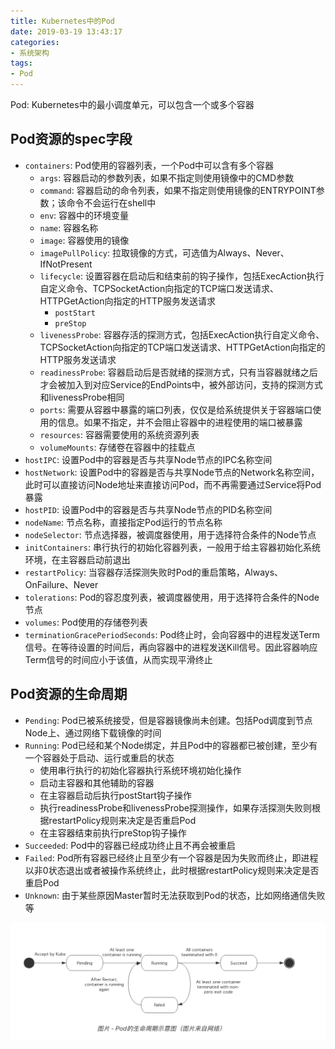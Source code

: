 ```yaml
---
title: Kubernetes中的Pod
date: 2019-03-19 13:43:17
categories: 
- 系统架构
tags: 
- Pod
---
```


Pod: Kubernetes中的最小调度单元，可以包含一个或多个容器

## Pod资源的spec字段

- `containers`: Pod使用的容器列表，一个Pod中可以含有多个容器
  - `args`: 容器启动的参数列表，如果不指定则使用镜像中的CMD参数
  - `command`: 容器启动的命令列表，如果不指定则使用镜像的ENTRYPOINT参数；该命令不会运行在shell中
  - `env`: 容器中的环境变量
  - `name`: 容器名称
  - `image`: 容器使用的镜像
  - `imagePullPolicy`: 拉取镜像的方式，可选值为Always、Never、IfNotPresent
  - `lifecycle`: 设置容器在启动后和结束前的钩子操作，包括ExecAction执行自定义命令、TCPSocketAction向指定的TCP端口发送请求、HTTPGetAction向指定的HTTP服务发送请求
    - `postStart`
    - `preStop`
  - `livenessProbe`: 容器存活的探测方式，包括ExecAction执行自定义命令、TCPSocketAction向指定的TCP端口发送请求、HTTPGetAction向指定的HTTP服务发送请求
  - `readinessProbe`: 容器启动后是否就绪的探测方式，只有当容器就绪之后才会被加入到对应Service的EndPoints中，被外部访问，支持的探测方式和livenessProbe相同
  - `ports`: 需要从容器中暴露的端口列表，仅仅是给系统提供关于容器端口使用的信息。如果不指定，并不会阻止容器中的进程使用的端口被暴露
  - `resources`: 容器需要使用的系统资源列表
  - `volumeMounts`: 存储卷在容器中的挂载点
- `hostIPC`: 设置Pod中的容器是否与共享Node节点的IPC名称空间
- `hostNetwork`: 设置Pod中的容器是否与共享Node节点的Network名称空间，此时可以直接访问Node地址来直接访问Pod，而不再需要通过Service将Pod暴露
- `hostPID`: 设置Pod中的容器是否与共享Node节点的PID名称空间
- `nodeName`: 节点名称，直接指定Pod运行的节点名称
- `nodeSelector`: 节点选择器，被调度器使用，用于选择符合条件的Node节点
- `initContainers`: 串行执行的初始化容器列表，一般用于给主容器初始化系统环境，在主容器启动前退出
- `restartPolicy`: 当容器存活探测失败时Pod的重启策略，Always、OnFailure、Never
- `tolerations`: Pod的容忍度列表，被调度器使用，用于选择符合条件的Node节点
- `volumes`: Pod使用的存储卷列表
- `terminationGracePeriodSeconds`: Pod终止时，会向容器中的进程发送Term信号。在等待设置的时间后，再向容器中的进程发送Kill信号。因此容器响应Term信号的时间应小于该值，从而实现平滑终止

## Pod资源的生命周期

- `Pending`: Pod已被系统接受，但是容器镜像尚未创建。包括Pod调度到节点Node上、通过网络下载镜像的时间
- `Running`: Pod已经和某个Node绑定，并且Pod中的容器都已被创建，至少有一个容器处于启动、运行或重启的状态
  - 使用串行执行的初始化容器执行系统环境初始化操作
  - 启动主容器和其他辅助的容器
  - 在主容器启动后执行postStart钩子操作
  - 执行readinessProbe和livenessProbe探测操作，如果存活探测失败则根据restartPolicy规则来决定是否重启Pod
  - 在主容器结束前执行preStop钩子操作
- `Succeeded`: Pod中的容器已经成功终止且不再会被重启
- `Failed`: Pod所有容器已经终止且至少有一个容器是因为失败而终止，即进程以非0状态退出或者被操作系统终止，此时根据restartPolicy规则来决定是否重启Pod
- `Unknown`: 由于某些原因Master暂时无法获取到Pod的状态，比如网络通信失败等

![img](/images/Kubernetes之Pod生命周期.png)